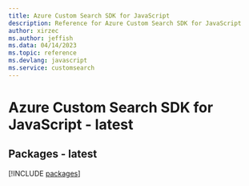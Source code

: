 ```yaml
---
title: Azure Custom Search SDK for JavaScript
description: Reference for Azure Custom Search SDK for JavaScript
author: xirzec
ms.author: jeffish
ms.data: 04/14/2023
ms.topic: reference
ms.devlang: javascript
ms.service: customsearch
---
```

# Azure Custom Search SDK for JavaScript - latest
## Packages - latest
[!INCLUDE [packages](custom-search-index.md)]